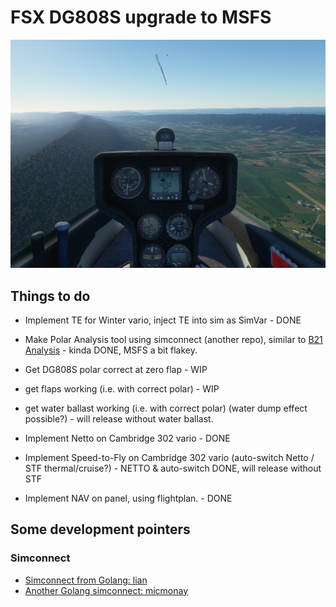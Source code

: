 # FSX DG808S upgrade to MSFS

![Panel Instruments](docs/testing_2021-01-07.png)

## Things to do

* Implement TE for Winter vario, inject TE into sim as SimVar - DONE

* Make Polar Analysis tool using simconnect (another repo), similar to [B21 Analysis](https://github.com/xp-soaring/B21_Analysis) - kinda DONE, MSFS a bit flakey.

* Get DG808S polar correct at zero flap - WIP

* get flaps working (i.e. with correct polar) - WIP

* get water ballast working (i.e. with correct polar) (water dump effect possible?) - will release without water ballast.

* Implement Netto on Cambridge 302 vario - DONE

* Implement Speed-to-Fly on Cambridge 302 vario (auto-switch Netto / STF thermal/cruise?) - NETTO & auto-switch DONE, will release without STF

* Implement NAV on panel, using flightplan. - DONE

## Some development pointers

### Simconnect

* [Simconnect from Golang: lian](https://github.com/lian/msfs2020-go)
* [Another Golang simconnect: micmonay](https://github.com/micmonay/simconnect)

